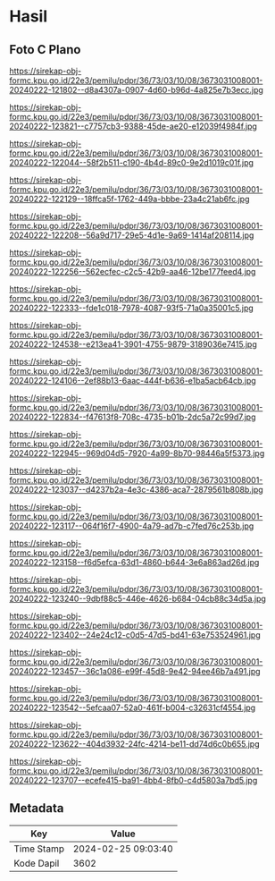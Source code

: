 # Hasil

## Foto C Plano

https://sirekap-obj-formc.kpu.go.id/22e3/pemilu/pdpr/36/73/03/10/08/3673031008001-20240222-121802--d8a4307a-0907-4d60-b96d-4a825e7b3ecc.jpg

https://sirekap-obj-formc.kpu.go.id/22e3/pemilu/pdpr/36/73/03/10/08/3673031008001-20240222-123821--c7757cb3-9388-45de-ae20-e12039f4984f.jpg

https://sirekap-obj-formc.kpu.go.id/22e3/pemilu/pdpr/36/73/03/10/08/3673031008001-20240222-122044--58f2b511-c190-4b4d-89c0-9e2d1019c01f.jpg

https://sirekap-obj-formc.kpu.go.id/22e3/pemilu/pdpr/36/73/03/10/08/3673031008001-20240222-122129--18ffca5f-1762-449a-bbbe-23a4c21ab6fc.jpg

https://sirekap-obj-formc.kpu.go.id/22e3/pemilu/pdpr/36/73/03/10/08/3673031008001-20240222-122208--56a9d717-29e5-4d1e-9a69-1414af208114.jpg

https://sirekap-obj-formc.kpu.go.id/22e3/pemilu/pdpr/36/73/03/10/08/3673031008001-20240222-122256--562ecfec-c2c5-42b9-aa46-12be177feed4.jpg

https://sirekap-obj-formc.kpu.go.id/22e3/pemilu/pdpr/36/73/03/10/08/3673031008001-20240222-122333--fde1c018-7978-4087-93f5-71a0a35001c5.jpg

https://sirekap-obj-formc.kpu.go.id/22e3/pemilu/pdpr/36/73/03/10/08/3673031008001-20240222-124538--e213ea41-3901-4755-9879-3189036e7415.jpg

https://sirekap-obj-formc.kpu.go.id/22e3/pemilu/pdpr/36/73/03/10/08/3673031008001-20240222-124106--2ef88b13-6aac-444f-b636-e1ba5acb64cb.jpg

https://sirekap-obj-formc.kpu.go.id/22e3/pemilu/pdpr/36/73/03/10/08/3673031008001-20240222-122834--f47613f8-708c-4735-b01b-2dc5a72c99d7.jpg

https://sirekap-obj-formc.kpu.go.id/22e3/pemilu/pdpr/36/73/03/10/08/3673031008001-20240222-122945--969d04d5-7920-4a99-8b70-98446a5f5373.jpg

https://sirekap-obj-formc.kpu.go.id/22e3/pemilu/pdpr/36/73/03/10/08/3673031008001-20240222-123037--d4237b2a-4e3c-4386-aca7-2879561b808b.jpg

https://sirekap-obj-formc.kpu.go.id/22e3/pemilu/pdpr/36/73/03/10/08/3673031008001-20240222-123117--064f16f7-4900-4a79-ad7b-c7fed76c253b.jpg

https://sirekap-obj-formc.kpu.go.id/22e3/pemilu/pdpr/36/73/03/10/08/3673031008001-20240222-123158--f6d5efca-63d1-4860-b644-3e6a863ad26d.jpg

https://sirekap-obj-formc.kpu.go.id/22e3/pemilu/pdpr/36/73/03/10/08/3673031008001-20240222-123240--9dbf88c5-446e-4626-b684-04cb88c34d5a.jpg

https://sirekap-obj-formc.kpu.go.id/22e3/pemilu/pdpr/36/73/03/10/08/3673031008001-20240222-123402--24e24c12-c0d5-47d5-bd41-63e753524961.jpg

https://sirekap-obj-formc.kpu.go.id/22e3/pemilu/pdpr/36/73/03/10/08/3673031008001-20240222-123457--36c1a086-e99f-45d8-9e42-94ee46b7a491.jpg

https://sirekap-obj-formc.kpu.go.id/22e3/pemilu/pdpr/36/73/03/10/08/3673031008001-20240222-123542--5efcaa07-52a0-461f-b004-c32631cf4554.jpg

https://sirekap-obj-formc.kpu.go.id/22e3/pemilu/pdpr/36/73/03/10/08/3673031008001-20240222-123622--404d3932-24fc-4214-be11-dd74d6c0b655.jpg

https://sirekap-obj-formc.kpu.go.id/22e3/pemilu/pdpr/36/73/03/10/08/3673031008001-20240222-123707--ecefe415-ba91-4bb4-8fb0-c4d5803a7bd5.jpg


## Metadata

| Key        | Value               |
| ---------- | ------------------- |
| Time Stamp | 2024-02-25 09:03:40 |
| Kode Dapil | 3602                |




